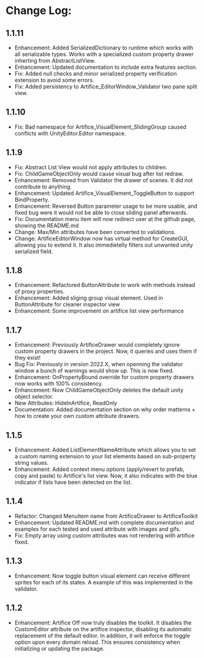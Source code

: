 # Change Log:
## 1.1.11
 - Enhancement: Added SerializedDictionary to runtime which works with all serializable types. Works with a specialized custom property drawer inherting from AbstractListView.
 - Enhancement: Updated documentation to include extra features section.
 - Fix: Added null checks and minor serialized property verification extension to avoid some errors.
 - Fix: Added persistency to Artifice_EditorWindow_Validator two pane split view. 


## 1.1.10
 - Fix: Bad namespace for Artifice_VisualElement_SlidingGroup caused conflicts with UnityEditor.Editor namespace.

## 1.1.9
 - Fix: Abstract List View would not apply attributes to children.
 - Fix: ChildGameObjectOnly would cause visual bug after list redraw.
 - Enhancement: Removed from Validator the drawer of scenes. It did not contribute to anything.
 - Enhancement: Updated Artifice_VisualElement_ToggleButton to support BindProperty.
 - Enhancement: Reversed Button parameter usage to be more usable, and fixed bug were it would not be able to close sliding panel afterwards.
 - Fix: Documentation menu item will now redirect user at the github page, showing the README.md
 - Change: Max/Min attributes have been converted to validations.
 - Change: ArtificeEditorWindow now has virtual method for CreateGUI, allowing you to extend it. It also immedietelly filters out unwanted unity serialized field.


## 1.1.8
 - Enhancement: Refactored ButtonAttribute to work with methods instead of proxy properties. 
 - Enhancement: Added sliging group visual element. Used in ButtonAttribute for cleaner inspector view
 - Enhancement: Some improvement on artifice list view performance 

## 1.1.7
 - Enhancement: Previously ArtificeDrawer would completely ignore custom property drawers in the project. Now, it queries and uses them if they exist!
 - Bug Fix: Previously in version 2022.X, when openning the validator window a bunch of warnings would show up. This is now fixed.
 - Enhancement: OnPropertyBound override for custom property drawers now works with 100% consistency.
 - Enhancement: Now ChildGameObjectOnly deletes the default unity object selector.
 - New Attributes: HideInArtifice, ReadOnly 
 - Documentation: Added documentation section on why order matterns + how to create your own custom attribute drawers.

## 1.1.5
 - Enhancement: Added ListElementNameAttribute which allows you to set a custom naming extension to your list elements based on sub-property string values.
 - Enhancement: Added context menu options (apply/revert to prefab, copy and paste) to Artifice's list view. Now, it also indicates with the blue indicator if lists have been detected on the list.

## 1.1.4
 - Refactor: Changed MenuItem name from ArtificeDrawer to ArtificeToolkit
 - Enhancement: Updated README.md with complete documentation and examples for each tested and used attribute with images and gifs.
 - Fix: Empty array using custom attributes was not rendering with artifice fixed.

## 1.1.3

- Enhancement: Now toggle button visual element can receive different sprites for each of its states. A example of this was implemented in the validator.

## 1.1.2

- Enhancement: Artifice Off now truly disables the toolkit. It disables the CustomEditor attribute on the artifice inspector, disabling its automatic replacement of the default editor. In addition, it will enforce the toggle option upon every domain reload. This ensures consistency when initializing or updating the package.